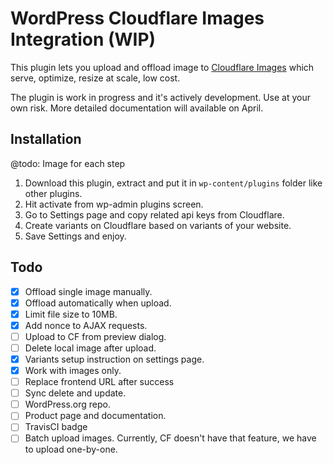 # WordPress Cloudflare Images Integration (WIP)

This plugin lets you upload and offload image to [Cloudflare Images](https://www.cloudflare.com/products/cloudflare-images/) which serve, optimize, resize at scale, low cost.

The plugin is work in progress and it's actively development. Use at your own risk. More detailed documentation will available on April.

## Installation
@todo: Image for each step

1. Download this plugin, extract and put it in `wp-content/plugins` folder like other plugins.
1. Hit activate from wp-admin plugins screen.
1. Go to Settings page and copy related api keys from Cloudflare.
1. Create variants on Cloudflare based on variants of your website.
1. Save Settings and enjoy.


## Todo
- [x] Offload single image manually.
- [x] Offload automatically when upload.
- [x] Limit file size to 10MB.
- [x] Add nonce to AJAX requests.
- [ ] Upload to CF from preview dialog.
- [ ] Delete local image after upload.
- [x] Variants setup instruction on settings page.
- [x] Work with images only.
- [ ] Replace frontend URL after success
- [ ] Sync delete and update.
- [ ] WordPress.org repo.
- [ ] Product page and documentation.
- [ ] TravisCI badge
- [ ] Batch upload images. Currently, CF doesn't have that feature, we have to upload one-by-one.